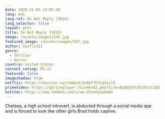 ```yaml
---
date: 2020-11-02 23:02:29
lang: mal
lang-ref: Do Not Reply (2019)
lang_selector: false
layout: post
title: Do Not Reply (2019)
image: /assets/images/247.jpg
featured_image: /assets/images/247.jpg
author: maxflix21
genre:
  - Thriller
  - Horror
country: United States
content_rating: PG-13
featured: false
imageshadow: true
netflix: https://movstar.xyz/embed/2uNof7G7eqSkilQ
primeVideo: https://gdriveplayer.to/embed2.php?link=8pOQE5E%252FSstiEQXvNpvalQQD5ozrfmO%252FMfGvsASo1RcSLii40LP4yoVE%252BtZG4LoZMmvt9x3K3Ghish1MD%252BepkmlXFE6RHs6apdv9eh7OwbDP8RQGy67fc5OtaRxT8KEaVQRi%252BvgZJ%252FBFT5Wqvw5BFzBHUJtXxDB0ZIIBEW2tqmJ33WROlF42CZp%252FhrweTGxZA%253D
hotstar: https://www.fembed.com/v/we-d5snm2xwee6m
---
```

Chelsea, a high school introvert, is abducted through a social media app and is forced to look like other girls Brad holds captive.